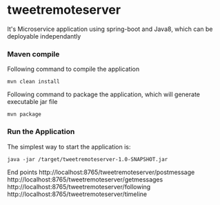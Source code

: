 # tweetremoteserver

It's Microservice application using spring-boot and Java8, which can be deployable independantly
 
### Maven compile

Following command to compile the application
```
mvn clean install
```

Following command to package the application, which will generate executable jar file
```
mvn package
```


### Run the Application

The simplest way to start the application is:

```
java -jar /target/tweetremoteserver-1.0-SNAPSHOT.jar
```

End points 
http://localhost:8765/tweetremoteserver/postmessage
http://localhost:8765/tweetremoteserver/getmessages
http://localhost:8765/tweetremoteserver/following
http://localhost:8765/tweetremoteserver/timeline


